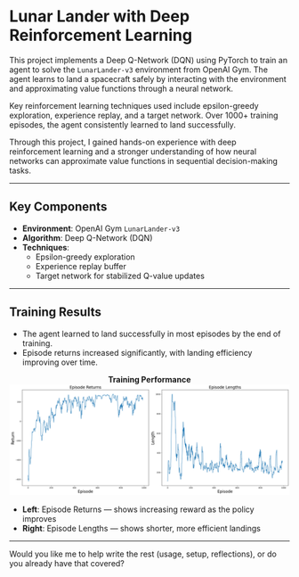 # Lunar Lander with Deep Reinforcement Learning

This project implements a Deep Q-Network (DQN) using PyTorch to train an agent to solve the `LunarLander-v3` environment from OpenAI Gym. The agent learns to land a spacecraft safely by interacting with the environment and approximating value functions through a neural network.

Key reinforcement learning techniques used include epsilon-greedy exploration, experience replay, and a target network. Over 1000+ training episodes, the agent consistently learned to land successfully.

Through this project, I gained hands-on experience with deep reinforcement learning and a stronger understanding of how neural networks can approximate value functions in sequential decision-making tasks.

---

## Key Components

- **Environment**: OpenAI Gym `LunarLander-v3`
- **Algorithm**: Deep Q-Network (DQN)
- **Techniques**:
  - Epsilon-greedy exploration
  - Experience replay buffer
  - Target network for stabilized Q-value updates

---

## Training Results

- The agent learned to land successfully in most episodes by the end of training.
- Episode returns increased significantly, with landing efficiency improving over time.

<p align="center">
  <strong>Training Performance</strong><br>
  <img src="training_results.png" width="900" alt="Episode returns and lengths during training">
</p>

- **Left**: Episode Returns — shows increasing reward as the policy improves  
- **Right**: Episode Lengths — shows shorter, more efficient landings

---

Would you like me to help write the rest (usage, setup, reflections), or do you already have that covered?
